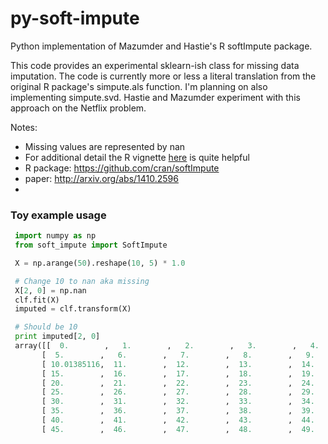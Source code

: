# py-soft-impute
Python implementation of Mazumder and Hastie's R softImpute package.

This code provides an experimental sklearn-ish class for missing data imputation. The code is currently
more or less a literal translation from the original R package's simpute.als function. 
I'm planning on also implementing simpute.svd.
Hastie and Mazumder experiment with this approach on the Netflix problem.

Notes:
- Missing values are represented by nan
- For additional detail the R vignette [here](https://web.stanford.edu/~hastie/swData/softImpute/vignette.html) is quite helpful
- R package: https://github.com/cran/softImpute
- paper: http://arxiv.org/abs/1410.2596
- 
### Toy example usage
```python
 import numpy as np
 from soft_impute import SoftImpute

 X = np.arange(50).reshape(10, 5) * 1.0

 # Change 10 to nan aka missing
 X[2, 0] = np.nan
 clf.fit(X)
 imputed = clf.transform(X)

 # Should be 10
 print imputed[2, 0]
 array([[  0.        ,   1.        ,   2.        ,   3.        ,   4.        ],
       [  5.        ,   6.        ,   7.        ,   8.        ,   9.        ],
       [ 10.01385116,  11.        ,  12.        ,  13.        ,  14.        ],
       [ 15.        ,  16.        ,  17.        ,  18.        ,  19.        ],
       [ 20.        ,  21.        ,  22.        ,  23.        ,  24.        ],
       [ 25.        ,  26.        ,  27.        ,  28.        ,  29.        ],
       [ 30.        ,  31.        ,  32.        ,  33.        ,  34.        ],
       [ 35.        ,  36.        ,  37.        ,  38.        ,  39.        ],
       [ 40.        ,  41.        ,  42.        ,  43.        ,  44.        ],
       [ 45.        ,  46.        ,  47.        ,  48.        ,  49.        ]])
 ```
